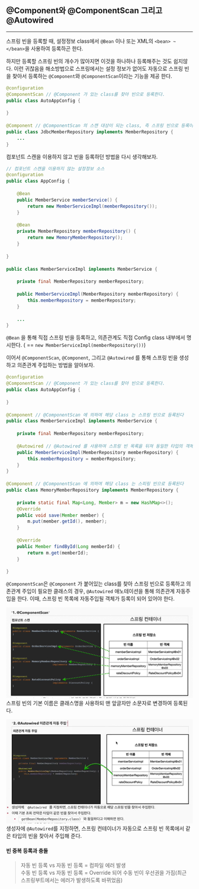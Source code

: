 ## @Component와 @ComponentScan 그리고 @Autowired

---

스프링 빈을 등록할 때, 설정정보 class에서 `@Bean` 이나 또는 XML의 `<bean> ~ </bean>`을 사용하여 등록하곤 한다.

하지만 등록할 스프링 빈의 개수가 많아지면 이것을 하나하나 등록해주는 것도 쉽지않다. 
이런 귀찮음을 해소방법으로 스프링에서는 설정 정보가 없어도 자동으로 스프링 빈을 찾아서 등록하는 `@Component`와 `@ComponentScan`이라는 기능을 제공 한다.

```java
@configuration
@ComponentScan // @Component 가 있는 class를 찾아 빈으로 등록한다.
public class AutoAppConfig {

}

@Component // @ComponentScan 의 스캔 대상이 되는 class, 즉 스프링 빈으로 등록이 된다.
public class JdbcMemberRepository implements MemberRepository {
    ...
}

```

컴포넌트 스캔을 이용하지 않고 빈을 등록하던 방법을 다시 생각해보자.
```java
// 컴포넌트 스캔을 이용하지 않는 설정정보 소스
@configuration
public class AppConfig {

    @Bean
    public MemberService memberService() {
        return new MemberServiceImpl(memberRepository());
    }

    @Bean
    private MemberRepository memberRepository() {
        return new MemoryMemberRepository();
    }
    
}

public class MemberServiceImpl implements MemberService {
    
    private final MemberRepository memberRepository;

    public MemberServiceImpl(MemberRepository memberRepository) {
        this.memberRepository = memberRepository;
    }
    
    ...
}
```
`@Bean` 을 통해 직접 스프링 빈을 등록하고, 의존관계도 직접 Config class 내부에서 명시한다.
( == `new MemberServiceImpl(memberRepository())`)   

이어서 `@ComponentScan`, `@Component`, 그리고 `@Autowired` 를 통해 스프링 빈을 생성하고 의존관계 주입하는 방법을 알아보자.
```java
@configuration
@ComponentScan // @Component 가 있는 class를 찾아 빈으로 등록한다.
public class AutoAppConfig {

}

@Component // @ComponentScan 에 의하여 해당 class 는 스프링 빈으로 등록된다 
public class MemberServiceImpl implements MemberService {
    
    private final MemberRepository memberRepository;
    
    @Autowired // @Autowired 를 사용하여 스프링 빈 목록을 뒤져 동일한 타입의 객체를 가져와서 의존관계 자동주입
    public MemberServiceImpl(MemberRepository memberRepository) {
        this.memberRepository = memberRepository;
    }
}

@Component // @ComponentScan 에 의하여 해당 class 는 스피링 빈으로 등록된다
public class MemoryMemberRepository implements MemberRepository {

    private static final Map<Long, Member> m = new HashMap<>();
    @Override
    public void save(Member member) {
        m.put(member.getId(), member);
    }

    @Override
    public Member findById(Long memberId) {
        return m.get(memberId);
    }

}
```
`@ComponentScan`은 `@Component` 가 붙어있는 class를 찾아 스프링 빈으로 등록하고 의존관계 주입이 필요한 클래스의 경우, `@Autowired` 애노테이션을 통해 의존관계 자동주입을 한다.
이때, 스프링 빈 목록에 자동주입될 객체가 등록이 되어 있어야 한다.

![img.png](img.png)   
스프링 빈의 기본 이름은 클래스명을 사용하되 맨 앞글자만 소문자로 변경하여 등록된다.   

![img_1.png](img_1.png)   
생성자에 `@Autowired`를 지정하면, 스프링 컨테이너가 자동으로 스프링 빈 목록에서 같은 타입의 빈을 찾아서 주입해 준다.

#### 빈 중복 등록과 충돌
>   자동 빈 등록 vs 자동 빈 등록 = 컴파일 에러 발생 <br>
    수동 빈 등록 vs 자동 빈 등록 = Override 되어 수동 빈이 우선권을 가짐(최근 스프링부트에서는 에러가 발생하도록 바뀌었음)